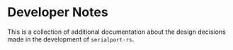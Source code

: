 # Developer Notes

This is a collection of additional documentation about the design decisions made in the development of `serialport-rs`.